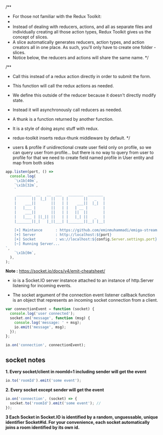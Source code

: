 /\*\*

- For those not familiar with the Redux Toolkit:
-
- Instead of dealing with reducers, actions, and all as separate files and individually creating all those action types, Redux Toolkit gives us the concept of slices.
- A slice automatically generates reducers, action types, and action creators all in one place. As such, you'll only have to create one folder - slices.
- Notice below, the reducers and actions will share the same name.
  \*/

/\*\*

- Call this instead of a redux action directly in order to submit the form.
- This function will call the redux actions as needed.
- We define this outside of the reducer because it doesn't directly modify state.
- Instead it will asynchronously call reducers as needed.
- A thunk is a function returned by another function.
- It is a style of doing async stuff with redux.
- redux-toolkit inserts redux-thunk middleware by default.
  \*/

- users & profile
  if unidirectional create user field only on profile, so we can query user from profile...
  but there is no way to query from user to profile
  for that we need to create field named profile in User entity and map from both sides

```js
app.listen(port, () =>
  console.log(
    `\x1b[40m`,
    `\x1b[32m`,
    `
     _______  __   __  ___   _______  _______ 
    |       ||  |_|  ||   | |       ||   _   |
    |    ___||       ||   | |    ___||  |_|  |
    |   |___ |       ||   | |   | __ |       |
    |    ___||       ||   | |   ||  ||       |
    |   |___ | ||_|| ||   | |   |_| ||   _   |
    |_______||_|   |_||___| |_______||__| |__|
 
    [+] Maintance      : https://github.com/eminmuhammadi/emiga-stream.git
    [+] Server         : http://localhost:${port}
    [+] Socket         : ws://localhost:${config.Server.settings.port}
    [~] Running Server...
`,
    `\x1b[0m`,
  ),
);
```

**Note :**
https://socket.io/docs/v4/emit-cheatsheet/

- io is a Socket.IO server instance attached to an instance of http.Server listening for incoming events.

- The socket argument of the connection event listener callback function is an object that represents an incoming socket connection from a client.

```js
var connectionEvent = function (socket) {
  console.log('user connected');
  socket.on('message', function (msg) {
    console.log('message: ' + msg);
    io.emit('message', msg);
  });
};

io.on('connection', connectionEvent);
```

## socket notes

**1. Every socket/client in roomId=1 including sender will get the event**

```js
io.to('roomId').emit('some event');
```

**2. Every socket except sender will get the event**

```js
io.on('connection', (socket) => {
  socket.to('roomId').emit('some event'); // 
});
```


**3 Each Socket in Socket.IO is identified by a random, unguessable, unique identifier Socket#id. For your convenience, each socket automatically joins a room identified by its own id.**


